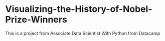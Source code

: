 # Visualizing-the-History-of-Nobel-Prize-Winners
This is a project from Associate Data Scientist With Python from Datacamp
